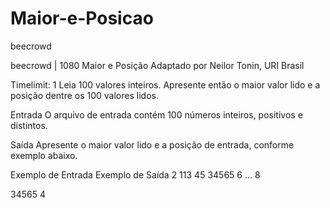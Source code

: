 # Maior-e-Posicao
beecrowd

beecrowd | 1080
Maior e Posição
Adaptado por Neilor Tonin, URI  Brasil

Timelimit: 1
Leia 100 valores inteiros. Apresente então o maior valor lido e a posição dentre os 100 valores lidos.

Entrada
O arquivo de entrada contém 100 números inteiros, positivos e distintos.

Saída
Apresente o maior valor lido e a posição de entrada, conforme exemplo abaixo.

Exemplo de Entrada	Exemplo de Saída
2
113
45
34565
6
...
8
 

34565
4
